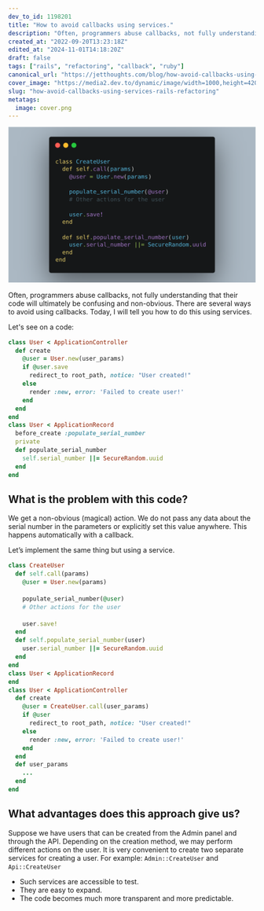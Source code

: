 ```yaml
---
dev_to_id: 1198201
title: "How to avoid callbacks using services."
description: "Often, programmers abuse callbacks, not fully understanding that their code will ultimately be..."
created_at: "2022-09-20T13:23:18Z"
edited_at: "2024-11-01T14:18:20Z"
draft: false
tags: ["rails", "refactoring", "callback", "ruby"]
canonical_url: "https://jetthoughts.com/blog/how-avoid-callbacks-using-services-rails-refactoring/"
cover_image: "https://media2.dev.to/dynamic/image/width=1000,height=420,fit=cover,gravity=auto,format=auto/https%3A%2F%2Fdev-to-uploads.s3.amazonaws.com%2Fuploads%2Farticles%2Flsgjg0p19920ehuu6mz4.png"
slug: "how-avoid-callbacks-using-services-rails-refactoring"
metatags:
  image: cover.png
---
```

![example code for using service](file_0.png)

Often, programmers abuse callbacks, not fully understanding that their code will ultimately be confusing and non-obvious. There are several ways to avoid using callbacks. Today, I will tell you how to do this using services.

Let's see on a code:

```ruby
class User < ApplicationController
  def create
    @user = User.new(user_params)
    if @user.save
      redirect_to root_path, notice: "User created!"
    else   
      render :new, error: 'Failed to create user!'
    end
  end
end
class User < ApplicationRecord
  before_create :populate_serial_number
  private
  def populate_serial_number
    self.serial_number ||= SecureRandom.uuid
  end
end
```

## What is the problem with this code?

We get a non-obvious (magical) action. We do not pass any data about the serial number in the parameters or explicitly set this value anywhere. This happens automatically with a callback.

Let’s implement the same thing but using a service.

```ruby
class CreateUser
  def self.call(params)
    @user = User.new(params)
    
    populate_serial_number(@user)
    # Other actions for the user
    
    user.save!
  end
  def self.populate_serial_number(user)
    user.serial_number ||= SecureRandom.uuid
  end
end
class User < ApplicationRecord
end
class User < ApplicationController
  def create
    @user = CreateUser.call(user_params)
    if @user
      redirect_to root_path, notice: "User created!"
    else   
      render :new, error: 'Failed to create user!'
    end
  end
  def user_params
    ...
  end
end
```

## What advantages does this approach give us?

Suppose we have users that can be created from the Admin panel and through the API. Depending on the creation method, we may perform different actions on the user. It is very convenient to create two separate services for creating a user. For example: `Admin::CreateUser` and `Api::CreateUser`
- Such services are accessible to test.
- They are easy to expand.
- The code becomes much more transparent and more predictable.
